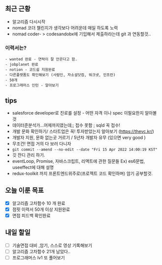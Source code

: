 ## 최근 근황

- 알고리즘 다시시작
- nomad 코더 챌린지가 생각보다 어려운데 매일 하도록 노력
- nomad coder- > codesandobx에 기입해서 제출하라는데 git 과 연동할것..

### 이력서는?

    - wanted 완료 - 연락이 잘 안온다고 함.
    - jobplanet 완료
    - notion - 코드쉽 지원완료
    - 다른플랫폼도 확인해보기 (사람인, 자소설닷컴, 워크넷, 인프런)
    - 50개
    - 프로그래머스 인턴 - 알아보기

## tips

- salesforce developer로 진로를 설정 - 어떤 자격 이나 spec 이필요한지 알아볼것
- 데이터준분석가...어제까지였는데;; 접수 못함 ; sqld 꼭 접수!
- 개발 문화 확인하기/ 스타트업은 꼭! 투자받았는지 알아보기 (https://thevc.kr/)
- 개발자 지원, 문화 없는곳 거르기 / 5년차 개발자 유무 (있으면 very good )
- 무조건! 면접 거의 다 보러 다니자
- `git commit --amend --no-edit --date "Fri 15 Apr 2022 14:00:19 KST"`
- 깃 잔디 관리 하기.
- eventLoop, Promise, 자바스크립트, 리액트에 관한 질문들 Ex) es6문법, useeffect에 대해 설명
- redux-toolkit 까지 프론트엔드위주로(프로젝트 코드 확인하며) 암기 공부할것.

## 오늘 이룬 목표

- [x] 알고리즘 고차함수 10 개 완료
- [x] 점핏 이력서 50개 이상 지원완료
- [x] 면접 피드백 확인완료

## 내일 할일

- [ ] 기술면접 대비 ,암기, 스스로 영상 기록해보기
- [ ] 알고리즘 고차함수 21개 남았다..
- [ ] 프로그래머스 lv1 또 풀어보기
